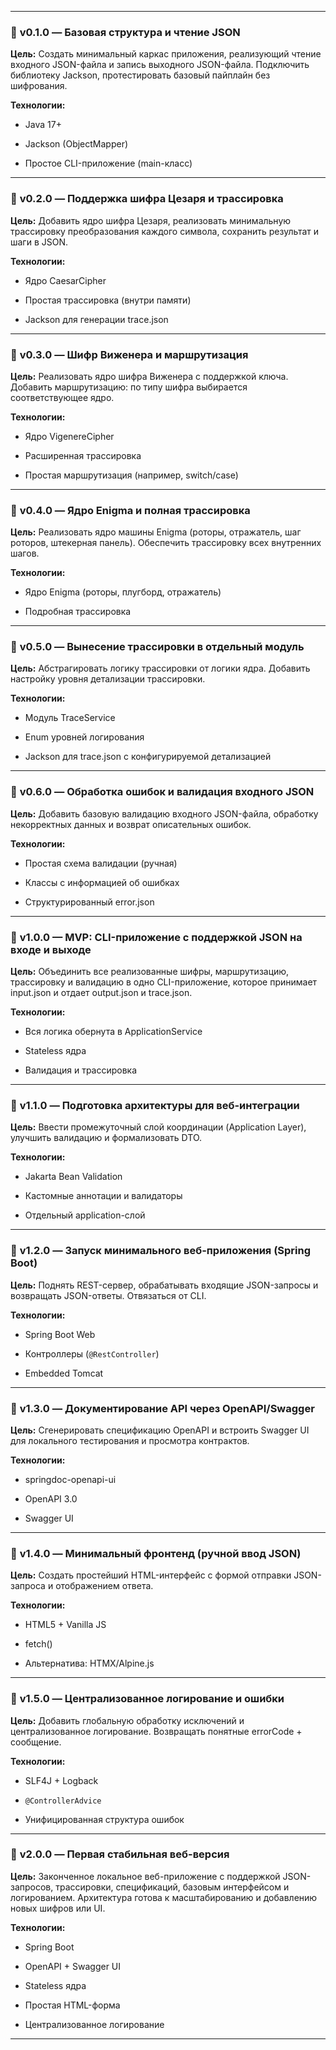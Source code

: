 

---

### 🔹 **v0.1.0 — Базовая структура и чтение JSON**

**Цель:** Создать минимальный каркас приложения, реализующий чтение входного JSON-файла и запись выходного JSON-файла. Подключить библиотеку Jackson, протестировать базовый пайплайн без шифрования.

**Технологии:**

- Java 17+
    
- Jackson (ObjectMapper)
    
- Простое CLI-приложение (main-класс)
    

---

### 🔹 **v0.2.0 — Поддержка шифра Цезаря и трассировка**

**Цель:** Добавить ядро шифра Цезаря, реализовать минимальную трассировку преобразования каждого символа, сохранить результат и шаги в JSON.

**Технологии:**

- Ядро CaesarCipher
    
- Простая трассировка (внутри памяти)
    
- Jackson для генерации trace.json
    

---

### 🔹 **v0.3.0 — Шифр Виженера и маршрутизация**

**Цель:** Реализовать ядро шифра Виженера с поддержкой ключа. Добавить маршрутизацию: по типу шифра выбирается соответствующее ядро.

**Технологии:**

- Ядро VigenereCipher
    
- Расширенная трассировка
    
- Простая маршрутизация (например, switch/case)
    

---

### 🔹 **v0.4.0 — Ядро Enigma и полная трассировка**

**Цель:** Реализовать ядро машины Enigma (роторы, отражатель, шаг роторов, штекерная панель). Обеспечить трассировку всех внутренних шагов.

**Технологии:**

- Ядро Enigma (роторы, плугборд, отражатель)
    
- Подробная трассировка
    

---

### 🔹 **v0.5.0 — Вынесение трассировки в отдельный модуль**

**Цель:** Абстрагировать логику трассировки от логики ядра. Добавить настройку уровня детализации трассировки.

**Технологии:**

- Модуль TraceService
    
- Enum уровней логирования
    
- Jackson для trace.json с конфигурируемой детализацией
    

---

### 🔹 **v0.6.0 — Обработка ошибок и валидация входного JSON**

**Цель:** Добавить базовую валидацию входного JSON-файла, обработку некорректных данных и возврат описательных ошибок.

**Технологии:**

- Простая схема валидации (ручная)
    
- Классы с информацией об ошибках
    
- Структурированный error.json
    

---

### 🔹 **v1.0.0 — MVP: CLI-приложение с поддержкой JSON на входе и выходе**

**Цель:** Объединить все реализованные шифры, маршрутизацию, трассировку и валидацию в одно CLI-приложение, которое принимает input.json и отдает output.json и trace.json.

**Технологии:**

- Вся логика обернута в ApplicationService
    
- Stateless ядра
    
- Валидация и трассировка
    

---

### 🔹 **v1.1.0 — Подготовка архитектуры для веб-интеграции**

**Цель:** Ввести промежуточный слой координации (Application Layer), улучшить валидацию и формализовать DTO.

**Технологии:**

- Jakarta Bean Validation
    
- Кастомные аннотации и валидаторы
    
- Отдельный application-слой
    

---

### 🔹 **v1.2.0 — Запуск минимального веб-приложения (Spring Boot)**

**Цель:** Поднять REST-сервер, обрабатывать входящие JSON-запросы и возвращать JSON-ответы. Отвязаться от CLI.

**Технологии:**

- Spring Boot Web
    
- Контроллеры (`@RestController`)
    
- Embedded Tomcat
    

---

### 🔹 **v1.3.0 — Документирование API через OpenAPI/Swagger**

**Цель:** Сгенерировать спецификацию OpenAPI и встроить Swagger UI для локального тестирования и просмотра контрактов.

**Технологии:**

- springdoc-openapi-ui
    
- OpenAPI 3.0
    
- Swagger UI
    

---

### 🔹 **v1.4.0 — Минимальный фронтенд (ручной ввод JSON)**

**Цель:** Создать простейший HTML-интерфейс с формой отправки JSON-запроса и отображением ответа.

**Технологии:**

- HTML5 + Vanilla JS
    
- fetch()
    
- Альтернатива: HTMX/Alpine.js
    

---

### 🔹 **v1.5.0 — Централизованное логирование и ошибки**

**Цель:** Добавить глобальную обработку исключений и централизованное логирование. Возвращать понятные errorCode + сообщение.

**Технологии:**

- SLF4J + Logback
    
- `@ControllerAdvice`
    
- Унифицированная структура ошибок
    

---

### 🔹 **v2.0.0 — Первая стабильная веб-версия**

**Цель:** Законченное локальное веб-приложение с поддержкой JSON-запросов, трассировки, спецификаций, базовым интерфейсом и логированием. Архитектура готова к масштабированию и добавлению новых шифров или UI.

**Технологии:**

- Spring Boot
    
- OpenAPI + Swagger UI
    
- Stateless ядра
    
- Простая HTML-форма
    
- Централизованное логирование
    

---